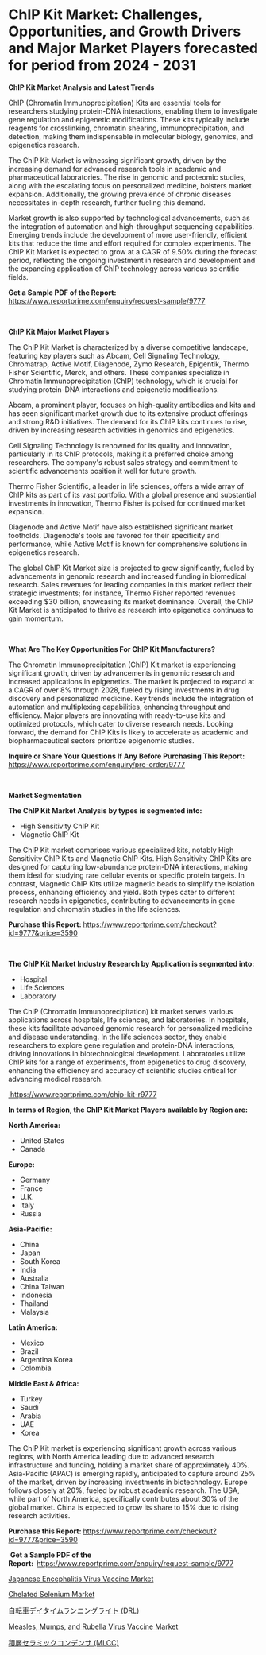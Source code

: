 <p><h1>ChIP Kit Market: Challenges, Opportunities, and Growth Drivers and Major Market Players forecasted for period from 2024 - 2031</h1></p><p><strong>ChIP Kit Market Analysis and Latest Trends</strong></p>
<p><p>ChIP (Chromatin Immunoprecipitation) Kits are essential tools for researchers studying protein-DNA interactions, enabling them to investigate gene regulation and epigenetic modifications. These kits typically include reagents for crosslinking, chromatin shearing, immunoprecipitation, and detection, making them indispensable in molecular biology, genomics, and epigenetics research.</p><p>The ChIP Kit Market is witnessing significant growth, driven by the increasing demand for advanced research tools in academic and pharmaceutical laboratories. The rise in genomic and proteomic studies, along with the escalating focus on personalized medicine, bolsters market expansion. Additionally, the growing prevalence of chronic diseases necessitates in-depth research, further fueling this demand.</p><p>Market growth is also supported by technological advancements, such as the integration of automation and high-throughput sequencing capabilities. Emerging trends include the development of more user-friendly, efficient kits that reduce the time and effort required for complex experiments. The ChIP Kit Market is expected to grow at a CAGR of 9.50% during the forecast period, reflecting the ongoing investment in research and development and the expanding application of ChIP technology across various scientific fields.</p></p>
<p><strong>Get a Sample PDF of the Report:&nbsp;</strong> <a href="https://www.reportprime.com/enquiry/request-sample/9777">https://www.reportprime.com/enquiry/request-sample/9777</a></p>
<p>&nbsp;</p>
<p><strong>ChIP Kit Major Market Players</strong></p>
<p><p>The ChIP Kit Market is characterized by a diverse competitive landscape, featuring key players such as Abcam, Cell Signaling Technology, Chromatrap, Active Motif, Diagenode, Zymo Research, Epigentik, Thermo Fisher Scientific, Merck, and others. These companies specialize in Chromatin Immunoprecipitation (ChIP) technology, which is crucial for studying protein-DNA interactions and epigenetic modifications.</p><p>Abcam, a prominent player, focuses on high-quality antibodies and kits and has seen significant market growth due to its extensive product offerings and strong R&D initiatives. The demand for its ChIP kits continues to rise, driven by increasing research activities in genomics and epigenetics.</p><p>Cell Signaling Technology is renowned for its quality and innovation, particularly in its ChIP protocols, making it a preferred choice among researchers. The company's robust sales strategy and commitment to scientific advancements position it well for future growth.</p><p>Thermo Fisher Scientific, a leader in life sciences, offers a wide array of ChIP kits as part of its vast portfolio. With a global presence and substantial investments in innovation, Thermo Fisher is poised for continued market expansion.</p><p>Diagenode and Active Motif have also established significant market footholds. Diagenode's tools are favored for their specificity and performance, while Active Motif is known for comprehensive solutions in epigenetics research.</p><p>The global ChIP Kit Market size is projected to grow significantly, fueled by advancements in genomic research and increased funding in biomedical research. Sales revenues for leading companies in this market reflect their strategic investments; for instance, Thermo Fisher reported revenues exceeding $30 billion, showcasing its market dominance. Overall, the ChIP Kit Market is anticipated to thrive as research into epigenetics continues to gain momentum.</p></p>
<p>&nbsp;</p>
<p><strong>What Are The Key Opportunities For ChIP Kit Manufacturers?</strong></p>
<p><p>The Chromatin Immunoprecipitation (ChIP) Kit market is experiencing significant growth, driven by advancements in genomic research and increased applications in epigenetics. The market is projected to expand at a CAGR of over 8% through 2028, fueled by rising investments in drug discovery and personalized medicine. Key trends include the integration of automation and multiplexing capabilities, enhancing throughput and efficiency. Major players are innovating with ready-to-use kits and optimized protocols, which cater to diverse research needs. Looking forward, the demand for ChIP Kits is likely to accelerate as academic and biopharmaceutical sectors prioritize epigenomic studies.</p></p>
<p><strong>Inquire or Share Your Questions If Any Before Purchasing This Report:</strong> <a href="https://www.reportprime.com/enquiry/pre-order/9777">https://www.reportprime.com/enquiry/pre-order/9777</a></p>
<p>&nbsp;</p>
<p><strong>Market Segmentation</strong></p>
<p><strong>The ChIP Kit Market Analysis by types is segmented into:</strong></p>
<p><ul><li>High Sensitivity ChIP Kit</li><li>Magnetic ChIP Kit</li></ul></p>
<p><p>The ChIP Kit market comprises various specialized kits, notably High Sensitivity ChIP Kits and Magnetic ChIP Kits. High Sensitivity ChIP Kits are designed for capturing low-abundance protein-DNA interactions, making them ideal for studying rare cellular events or specific protein targets. In contrast, Magnetic ChIP Kits utilize magnetic beads to simplify the isolation process, enhancing efficiency and yield. Both types cater to different research needs in epigenetics, contributing to advancements in gene regulation and chromatin studies in the life sciences.</p></p>
<p><strong>Purchase this Report:&nbsp;</strong><a href="https://www.reportprime.com/checkout?id=9777&price=3590">https://www.reportprime.com/checkout?id=9777&price=3590</a></p>
<p>&nbsp;</p>
<p><strong>The ChIP Kit Market Industry Research by Application is segmented into:</strong></p>
<p><ul><li>Hospital</li><li>Life Sciences</li><li>Laboratory</li></ul></p>
<p><p>The ChIP (Chromatin Immunoprecipitation) kit market serves various applications across hospitals, life sciences, and laboratories. In hospitals, these kits facilitate advanced genomic research for personalized medicine and disease understanding. In the life sciences sector, they enable researchers to explore gene regulation and protein-DNA interactions, driving innovations in biotechnological development. Laboratories utilize ChIP kits for a range of experiments, from epigenetics to drug discovery, enhancing the efficiency and accuracy of scientific studies critical for advancing medical research.</p></p>
<p><a href="https://www.reportprime.com/chip-kit-r9777">&nbsp;https://www.reportprime.com/chip-kit-r9777</a></p>
<p><strong>In terms of Region, the ChIP Kit Market Players available by Region are:</strong></p>
<p>
    <p> <strong> North America: </strong>
        <ul>
            <li>United States</li>
            <li>Canada</li>
        </ul>
        </p> 
    <p> <strong> Europe: </strong>
        <ul>
            <li>Germany</li>
            <li>France</li>
            <li>U.K.</li>
            <li>Italy</li>
            <li>Russia</li>
        </ul>
        </p> 
    <p> <strong> Asia-Pacific: </strong>
        <ul>
            <li>China</li>
            <li>Japan</li>
            <li>South Korea</li>
            <li>India</li>
            <li>Australia</li>
            <li>China Taiwan</li>
            <li>Indonesia</li>
            <li>Thailand</li>
            <li>Malaysia</li>
        </ul>
        </p> 
    <p> <strong> Latin America: </strong>
        <ul>
            <li>Mexico</li>
            <li>Brazil</li>
            <li>Argentina Korea</li>
            <li>Colombia</li>
        </ul>
        </p> 
    <p> <strong> Middle East & Africa: </strong>
        <ul>
            <li>Turkey</li>
            <li>Saudi</li>
            <li>Arabia</li>
            <li>UAE</li>
            <li>Korea</li>
        </ul>
    </p>
    </p>
<p><p>The ChIP Kit market is experiencing significant growth across various regions, with North America leading due to advanced research infrastructure and funding, holding a market share of approximately 40%. Asia-Pacific (APAC) is emerging rapidly, anticipated to capture around 25% of the market, driven by increasing investments in biotechnology. Europe follows closely at 20%, fueled by robust academic research. The USA, while part of North America, specifically contributes about 30% of the global market. China is expected to grow its share to 15% due to rising research activities.</p></p>
<p><strong>Purchase this Report: </strong><a href="https://www.reportprime.com/checkout?id=9777&price=3590">https://www.reportprime.com/checkout?id=9777&price=3590</a></p>
<p>&nbsp;<strong>Get a Sample PDF of the Report:&nbsp;&nbsp;</strong><a href="https://www.reportprime.com/enquiry/request-sample/9777">https://www.reportprime.com/enquiry/request-sample/9777</a></p>
<p><strong></strong></p>
<p><p><a href="https://medium.com/@colin.paterson6579/japanese-encephalitis-virus-vaccine-market-trends-and-market-growth-outlook-2024-2031-8d832d2243b2">Japanese Encephalitis Virus Vaccine Market</a></p><p><a href="https://www.linkedin.com/pulse/chelated-selenium-market-global-regional-analysis-focus-end-rvpwf?trackingId=NkFb73J6RMmestRbTPpZUQ%3D%3D">Chelated Selenium Market</a></p><p><a href="https://medium.com/@isnamukti10_96948/bicycle-daytime-running-lights-drls-e2576f869911">自転車デイタイムランニングライト (DRL)</a></p><p><a href="https://medium.com/@colin.paterson6579/the-measles-mumps-and-rubella-virus-vaccine-market-is-experiencing-higher-than-anticipated-b995847ab398">Measles, Mumps, and Rubella Virus Vaccine Market</a></p><p><a href="https://medium.com/@stellaca2cz/multi-layer-ceramic-capacitor-mlcc-378474a582cd">積層セラミックコンデンサ (MLCC)</a></p></p>